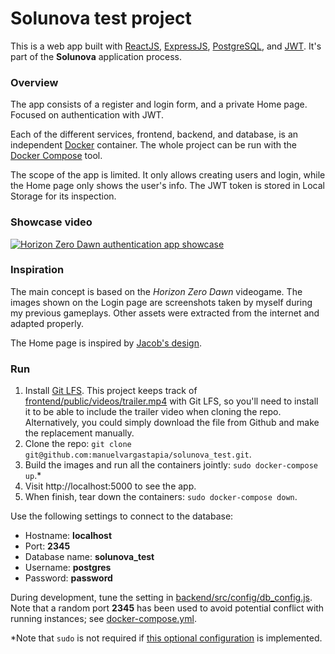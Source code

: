 # Solunova test project

This is a web app built with [ReactJS](https://reactjs.org/), [ExpressJS](https://expressjs.com/), [PostgreSQL](https://www.postgresql.org/), and [JWT](https://jwt.io/). It's part of the **Solunova** application process.

### Overview

The app consists of a register and login form, and a private Home page. Focused on authentication with JWT.

Each of the different services, frontend, backend, and database, is an independent [Docker](https://docs.docker.com/) container. The whole project can be run with the [Docker Compose](https://docs.docker.com/compose/) tool.

The scope of the app is limited. It only allows creating users and login, while the Home page only shows the user's info. The JWT token is stored in Local Storage for its inspection.

### Showcase video

[![Horizon Zero Dawn authentication app showcase](https://img.youtube.com/vi/GgGqO_oA4KE/0.jpg)](https://www.youtube.com/watch?v=GgGqO_oA4KE)

### Inspiration

The main concept is based on the *Horizon Zero Dawn* videogame. The images shown on the Login page are screenshots taken by myself during my previous gameplays. Other assets were extracted from the internet and adapted properly.

The Home page is inspired by [Jacob's design](https://dribbble.com/shots/13042302-Horizon-Zero-Dawn-Website-Concept).

### Run

1. Install [Git LFS](https://git-lfs.github.com/). This project keeps track of [frontend/public/videos/trailer.mp4](frontend/public/videos/trailer.mp4) with Git LFS, so you'll need to install it to be able to include the trailer video when cloning the repo. Alternatively, you could simply download the file from Github and make the replacement manually.
2. Clone the repo: `git clone git@github.com:manuelvargastapia/solunova_test.git`.
3. Build the images and run all the containers jointly: `sudo docker-compose up`.*
4. Visit http://localhost:5000 to see the app.
5. When finish, tear down the containers: `sudo docker-compose down`.

Use the following settings to connect to the database:

- Hostname: **localhost**
- Port: **2345**
- Database name: **solunova_test**
- Username: **postgres**
- Password: **password**

During development, tune the setting in [backend/src/config/db_config.js](backend/src/config/db_config.js). Note that a random port **2345** has been used to avoid potential conflict with running instances; see [docker-compose.yml](docker-compose.yml).

*Note that `sudo` is not required if [this optional configuration](https://docs.docker.com/engine/install/linux-postinstall/) is implemented.
